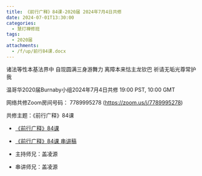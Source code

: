 ```yaml
---
title: 《前行广释》84课-2020届 2024年7月4日共修
date: 2024-07-01T13:30:00
categories:
  - 慧灯禅修班
tags:
  - 2020届
attachments:
  - /f/up/前行84课.docx
---
```

诸法等性本基法界中 自现圆满三身游舞力
离障本来怙主龙钦巴 祈请无垢光尊常护我

温哥华2020届Burnaby小组2024年7月4日共修
19:00 PST, 10:00 GMT

网络共修Zoom房间号码： 7789995278 (<https://zoom.us/j/7789995278>)

共修主题：《前行广释》84课
* [《前行广释》84课](https://www.riyuebianzhao.com/%E5%88%9D%E7%BA%A7/%E5%8A%A0%E8%A1%8C/%E5%A4%A7%E5%9C%86%E6%BB%A1%E5%89%8D%E8%A1%8C/%E4%B8%8A%E5%B8%88%E8%AF%BE%E5%A0%82-%E5%A4%A7%E5%9C%86%E6%BB%A1%E5%89%8D%E8%A1%8C/%E4%B8%8A%E5%B8%88%E8%AF%BE%E5%A0%82-%E5%89%8D%E8%A1%8C%E5%B9%BF%E9%87%8A84)
* [《前行广释》84课 串讲稿](/f/up/前行84课.docx)



* 主持师兄：盖凌源
* 串讲师兄：盖凌源
